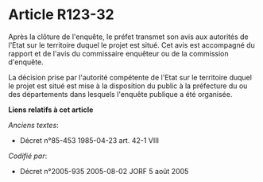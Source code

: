 # Article R123-32

Après la clôture de l'enquête, le préfet transmet son avis aux autorités de l'Etat sur le territoire duquel le projet est
situé. Cet avis est accompagné du rapport et de l'avis du commissaire enquêteur ou de la commission d'enquête.

La décision prise par l'autorité compétente de l'Etat sur le territoire duquel le projet est situé est mise à la disposition
du public à la préfecture du ou des départements dans lesquels l'enquête publique a été organisée.

**Liens relatifs à cet article**

_Anciens textes_:

  - Décret n°85-453 1985-04-23 art. 42-1 VIII

_Codifié par_:

  - Décret n°2005-935 2005-08-02 JORF 5 août 2005
